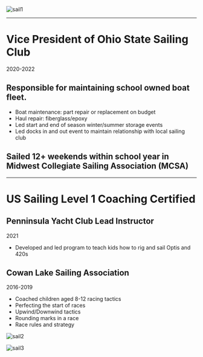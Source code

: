 
![sail1](https://github.com/user-attachments/assets/380c6662-307b-4faf-9c4f-ac5c59097cfa)

--- 

# Vice President of Ohio State Sailing Club 
2020-2022

## Responsible for maintaining school owned boat fleet.
- Boat maintenance: part repair or replacement on budget
- Haul repair: fiberglass/epoxy
- Led start and end of season winter/summer storage events
- Led docks in and out event to maintain relationship with local sailing club

## Sailed 12+ weekends within school year in Midwest Collegiate Sailing Association (MCSA)

---

# US Sailing Level 1 Coaching Certified

## Penninsula Yacht Club Lead Instructor 
2021
- Developed and led program to teach kids how to rig and sail Optis and 420s

## Cowan Lake Sailing Association 
2016-2019
- Coached children aged 8-12 racing tactics
- Perfecting the start of races
- Upwind/Downwind tactics
- Rounding marks in a race
- Race rules and strategy

![sail2](https://github.com/user-attachments/assets/a9e8b855-bb78-4861-96a7-2be0b970ebb2)

![sail3](https://github.com/user-attachments/assets/490580a3-c5c0-4cec-8489-64e462f6e13d)

